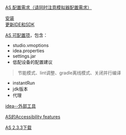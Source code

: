 
[AS 配置需求（请同时注意模拟器配置需求）](https://developer.android.google.cn/studio/#Requirements)

[安装](https://developer.android.google.cn/studio/install)   
[更新IDE和SDK](https://developer.android.google.cn/studio/intro/update)  

[AS 可配置项](https://developer.android.google.cn/studio/intro/studio-config)，包含：  
- studio.vmoptions  
- idea.properties  
- settings.jar  
- 低配设备的配置建议    
> 节能模式、lint调整、gradle离线模式、关闭并行编译　　  
- instantRun  
- jdk版本  
- 代理  

[idea--外部工具](https://www.jetbrains.com/help/idea/2018.1/configuring-third-party-tools.html)

[AS的Accessibility features](https://developer.android.google.cn/studio/intro/accessibility)  

[AS 2.3.3下载](https://developer.android.google.cn/studio/archive#android-studio-2-3-3)  
